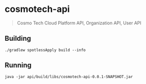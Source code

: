 # cosmotech-api

> Cosmo Tech Cloud Platform API, Organization API, User API

## Building

```
./gradlew spotlessApply build --info
```

## Running

```
java -jar api/build/libs/cosmotech-api-0.0.1-SNAPSHOT.jar
```
